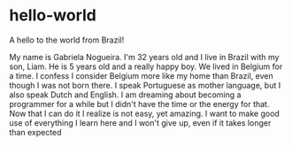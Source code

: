 # hello-world
A hello to the world from Brazil!

My name is Gabriela Nogueira. I'm 32 years old and I live in Brazil with my son, Liam. He is 5 years old and a really happy boy. We lived in Belgium for a time. I confess I consider Belgium more like my home than Brazil, even though I was not born there. 
I speak Portuguese as mother language, but I also speak Dutch and English.
I am dreaming about becoming a programmer for a while but I didn't have the time or the energy for that. Now that I can do it I realize is not easy, yet amazing. I want to make good use of everything I learn here and I won't give up, even if it takes longer than expected
